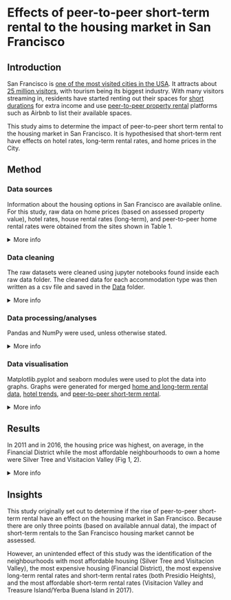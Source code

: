 # Effects of peer-to-peer short-term rental to the housing market in San Francisco
## Introduction
San Francisco is [one of the most visited cities in the USA](https://www.businessinsider.com/most-visited-us-cities-2017-12?r=UK&IR=T). It attracts about [25 million visitors](https://www.sftravel.com/article/san-francisco-travel-reports-record-breaking-year-tourism), with tourism being its biggest industry. With many visitors streaming in, residents have started renting out their spaces for [short durations](https://businessportal.sfgov.org/start/starter-kits/short-term-rental) for extra income and use [peer-to-peer property rental](https://en.wikipedia.org/wiki/Peer-to-peer_property_rental) platforms such as Airbnb to list their available spaces. 

This study aims to determine the impact of peer-to-peer short term rental to the housing market in San Francisco. It is hypothesised that short-term rent have effects on hotel rates, long-term rental rates, and home prices in the City. 

## Method
### Data sources
Information about the housing options in San Francisco are available online. For this study, raw data on home prices (based on assessed property value), hotel rates, house rental rates (long-term), and peer-to-peer home rental rates were obtained from the sites shown in Table 1.

<details><summary>More info</summary>
<p>
    
Table 1. Sources of raw data for accommodation costs in San Francisco

|Description|Website Source|Dates covered|Raw data folder|
|---|---|---|---|
|Hotel rates|[SF City Performance Scorecards](https://sfgov.org/scorecards/tourism)|Jul 2004–May 2018|[Hotel Data](https://github.com/rochiecuevas/shared_accommodations/tree/master/Hotel%20Data)|
|Long-term rental rates|[Zillow](https://www.zillow.com/san-francisco-ca/home-values/)|Nov 2010–Sep 2018|[Rent Data](https://github.com/rochiecuevas/shared_accommodations/tree/master/Rent%20Data)|
|Home prices|[Data SF](https://data.sfgov.org/Housing-and-Buildings/Assessor-Historical-Secured-Property-Tax-Rolls/wv5m-vpq2/data)|2007–2016|[Home Prices](https://github.com/rochiecuevas/shared_accommodations/tree/master/Home%20Prices)|
|Peer-to-peer short-term rental rates|[Inside Airbnb](http://insideairbnb.com/san-francisco/?neighbourhood=&filterEntireHomes=false&filterHighlyAvailable=false&filterRecentReviews=false&filterMultiListings=false)|May 2015–Dec 2017|[Airbnb Listings Data](https://github.com/rochiecuevas/shared_accommodations/tree/master/Airbnb%20Listings%20Data%20)|

</p>
</details>

### Data cleaning
The raw datasets were cleaned using jupyter notebooks found inside each raw data folder. The cleaned data for each accommodation type was then written as a csv file and saved in the [Data](https://github.com/rochiecuevas/shared_accommodations/tree/master/Data) folder.

<details><summary>More info</summary>
<p>
    
#### Hotel data
The [dataset](https://github.com/rochiecuevas/shared_accommodations/blob/master/Hotel%20Data/hotel_indicators.csv) contains average daily rates, occupancy rates, and revenue per available room. The [`hotel_rates.ipynb`](https://github.com/rochiecuevas/shared_accommodations/tree/master/Hotel%20Data) jupyter notebook was used to pre-process the data. Pre-processing involved changing the format of the date and the retention of two variables: "Average Daily Rate" and "Hotel Occupancy". Click [here](https://github.com/rochiecuevas/shared_accommodations/blob/master/Hotel%20Data/README.md) to see a detailed description of how the hotel indicators were pre-processed.

#### Peer-to-peer short-term rental data
The [dataset](https://github.com/rochiecuevas/shared_accommodations/tree/master/Airbnb%20Listings%20Data%20) is organised into 28 csv files. The data was cleaned and the relevant metrics were merged into one csv file using the [`Airbnb_listings.ipynb`](https://github.com/rochiecuevas/shared_accommodations/blob/master/Airbnb%20Listings%20Data%20/Airbnb_listings.ipynb) jupyter notebook. A detailed description can be found [here](https://github.com/rochiecuevas/shared_accommodations/blob/master/Airbnb%20Listings%20Data%20/README.md).

#### Long-term rental data
The [dataset](https://github.com/rochiecuevas/shared_accommodations/blob/master/Rent%20Data/rent_raw.csv) is composed of one csv file that contains monthly rental rates from November 2010 to September 2018. The [`Rent_Analysis.ipynb`](https://github.com/rochiecuevas/shared_accommodations/blob/master/Rent%20Data/Rent_Analysis.ipynb) jupyter notebook was used to clean the data as described [here](https://github.com/rochiecuevas/shared_accommodations/blob/master/Rent%20Data/README.md). 

#### Home prices data
The dataset is not uploaded because it exceeds the file size set by GitHub. It is, however, downloadable as a csv file from [DataSF](https://data.sfgov.org/Housing-and-Buildings/Assessor-Historical-Secured-Property-Tax-Rolls/wv5m-vpq2). "Assessed Land Value" was used as a proxy for home price. Only the columns of interest were included in a dataframe, using the [`DataHome.ipynb`](https://github.com/rochiecuevas/shared_accommodations/blob/master/Home%20Prices/DataHome.ipynb) jupyter notebook. The procedure for cleaning the dataset is detailed [here](https://github.com/rochiecuevas/shared_accommodations/blob/master/Home%20Prices/README.md).

</p>
</details>

### Data processing/analyses
Pandas and NumPy were used, unless otherwise stated.

<details><summary>More info</summary>
<p>
    
#### Hotel data
The processed hotel data was stored in [`hotel_dailyrates.csv`](https://github.com/rochiecuevas/shared_accommodations/blob/master/Data/hotel_dailyrates.csv). To find more insights from the data, it was important to convert the daily rate to monthly rate. Calculations were made more realistic by using hotel occupancy rates as a factor in correcting the monthly rates; without this correction factor, it is assumed that hotels are consistently 100% occupied. The code in `hotel_rate_analysis.ipynb` was used the calculations following these general steps:
1. Classify the months based on number of days.
2. Calculate the monthly rates by multiplying the "average daily rate" with the number of days (__Note:__ For February, further classify the entries to those in regular or in leap years).
3. Correct the monthly rates by multiplying these with the "hotel occupancy" rate.

To determine if there were trends across years, the yearly rates were calcuated by summing up the corrected monthly rates per year. Monthly rates and yearly rates were then saved into different csv files.

#### Peer-to-peer short-term rental data
Analysis was conducted using the [`AirbnbRateAnalysis.ipynb`](https://github.com/rochiecuevas/shared_accommodations/blob/master/AirbnbRateAnalysis.ipynb) jupyter notebook. The output file [`Airbnb_listings.csv`](https://github.com/rochiecuevas/shared_accommodations/tree/master/Airbnb%20Listings%20Data%20) was loaded as a dataframe. An extra data cleaning step was conducted prior to data analysis because the output file was saved with index not set to "False" (an extra column called "Unnamed:0" was added to the dataframe). This column was removed. And the dataframe was renamed.

```python
# Remove the Unnamed:0 column
airbnb_rate = airbnb_df.drop(['Unnamed: 0'], axis=1)

# Rename the dataframe 
data = airbnb_rate
```

The steps followed for data analysis followed were: 
1. Extract the year substring from the values in the "date" column.
2. Create separate dataframes for each year (e.g., "data_year_2015").
3. Calculate the annual average rent for each dataframe.
4. Merge the year dataframes based on "neighbourhood", and rename the columns according to year.
5. Create column entitled "District".
6. Populate the "District" column by finding the neighbourhood names in one of five lists of districts.
7. Save the dataframe as `airbnbdataanalysis.csv`.

#### Long-term rental data
Data from [`rent_raw.csv`](https://github.com/rochiecuevas/shared_accommodations/blob/master/Rent%20Data/Rent_Analysis.ipynb) was loaded as the `rent_df` dataframe. Calculating the yearly rate for each neighbourhood was done as follows:
1. Create a user-defined function ("totals") that automatically calculates yearly totals per neighbourhood.
2. Create a list of years in two-digit combinations. 
3. Use a list comprehension that uses the "totals" function to calculate yearly totals.
4. Create the dataframe "year_rent_df" in which year and neighbourhoods are the column headers.
5. Calculate the mean of long-term rental for each year-neighbourhood pair.
6. Add geolocation data extracted from Google Maps Geocoding API.
7. Save the dataframe as a csv file, `yearly_rent.csv`.
.

#### Merged home price and rental data
Two csv files were merged ([`combine_updated.csv`](https://github.com/rochiecuevas/shared_accommodations/blob/master/Data/combine_updated.csv) and [`yearly_rent.csv`](https://github.com/rochiecuevas/shared_accommodations/blob/master/Data/yearly_rent.csv)) in an attempt to look at trends side-by-side for these two housing sectors. The description of the merging is found [here](https://github.com/rochiecuevas/shared_accommodations/blob/master/Merged/README.md).

</p>
</details>

### Data visualisation
Matplotlib.pyplot and seaborn modules were used to plot the data into graphs. Graphs were generated for merged [home and long-term rental data](https://github.com/rochiecuevas/shared_accommodations/tree/master/Rent%20and%20Housing%20Visualization), [hotel trends](https://github.com/rochiecuevas/shared_accommodations/blob/master/hotel_rate_visualisation.ipynb), and [peer-to-peer short-term rental](https://github.com/rochiecuevas/shared_accommodations/blob/master/AirbnbRateVisualisation.ipynb).

<details><summary>More info</summary>
<p>

Documentation of visualising __home prices and long-term rental rates__ are found [here](https://github.com/rochiecuevas/shared_accommodations/blob/master/Rent%20and%20Housing%20Visualization/README.md).

On the other hand, __hotel rate__ trends were visualised with bar graphs and with time series line plots. The seaborn plot style was used. Yearly, monthly, and quarterly average rates were plotted.

```python
# graphing style
plt.style.use("seaborn")
```

__*bar graphs*__ 
The dataframe generated from [`hotel_yrrate.csv`](https://github.com/rochiecuevas/shared_accommodations/blob/master/Data/hotel_yrrate.csv) was sorted by year.

```python
# Sort the dataframe by year
year_df.sort_values("Year", inplace = True)
year_df = year_df.reset_index(drop = True)
```

And incomplete years were taken out of the dataframe.

```python
# Create a subset of complete years (incomplete: 2004 and 2018)
inc = [2004, 2018]

year_subdf = year_df[~year_df["Year"].isin(inc)]
```

The clean data was then plotted into a bar graph.

```python
# Create a bar graph to show trends in hotel yearly rates
plt.bar("Year", "Yearly Rate", data = year_subdf)
plt.xlabel("Year")
plt.ylabel("Annual Hotel Rate (USD)")
plt.ylim(0, max(year_subdf["Yearly Rate"] + 20000))
```

The output image was saved in the [Images](https://github.com/rochiecuevas/shared_accommodations/tree/master/Images) folder.

```python
# Save figure
plt.savefig("Images/hotel_yr_rates.svg")
plt.show()
```

__*difference plots*__
The plotting procedure was adapted from [Pymaceuticals](https://github.com/rochiecuevas/Pymaceuticals/blob/master/pymaceuticals_starter.ipynb)

__*line graphs*__
The data in [`hotel_monthlyrate.csv`](https://github.com/rochiecuevas/shared_accommodations/blob/master/Data/hotel_monthlyrate.csv) was loaded as a dataframe and then sorted by date.

```python
# Sort values by date
mon_rate_df.sort_values("Date", inplace = True)
mon_rate_df = mon_rate_df.reset_index(drop = True)
```

Because years 2004 and 2018 had incomplete data (less than 12 months), data from these years were excluded from the graphs.

```python
# Exclude data from 2004 and 2018
inc_str = [str(year) for year in inc] # pass the years as string (because the date is in string form)

mon_rate_df = mon_rate_df.loc[~mon_rate_df["Date"].str.contains("|".join(inc_str))] # get the data from 2005–2017
```

The "Date" and "Corrected Monthly Rate" columns were placed into a new dataframe. Because "Date" values were strings, these were converted into datetime and then into period (i.e., the date corresponded to a time interval rather than to an actual date) formats.

```python
# Data is in monthly periods so set period to monthly
# Resource: http://earthpy.org/time_series_analysis_with_pandas_part_2.html

mon_rate_df2["Corrected Monthly Rate"].index = pd.to_datetime(mon_rate_df2["Corrected Monthly Rate"].index)
    # string converted to datetime format
    
mon_rate_df2.index = mon_rate_df2["Corrected Monthly Rate"].to_period(freq = "M").index 
    # convert time stamps to time periods
```

Monthly trends were then plotted using the pandas.DataFrame.plot function and saved as an .svg file.

```python
# Plot time series for corrected monthly rate
time_series01 = mon_rate_df2.plot.line(figsize = (8,5), legend = False)
time_series01.set_ylabel("Corrected Monthly Rate (USD)")

# Save image
plt.savefig("Images/hotel_timeseries01.svg")
```

The monthly data could be aggregated into quarters as well, and their means obtained.

```python
# Get quarterly data
# start the quarter from November so that the data from Q1-Q3 of 2015 are included

q_mean = mon_rate_df2.resample("Q-NOV").mean() 
```

The quarterly data was plotted and saved as an svg file.

```python
# Plot data by quarter
time_series02 = q_mean[q_mean.index.quarter == 1].plot(figsize = (8,5), legend = False)
time_series02.set_ylabel("Quarterly Means (USD)")

# Save image
plt.savefig("Images/hotel_timeseries02.svg")
```

Visualisation of __peer-to-peer short-term rental rates__ involved loading the [`airbnbdataanalysis.csv`](https://github.com/rochiecuevas/shared_accommodations/blob/master/Data/airbnbdataanalysis.csv) into a dataframe and using the pandas.DataFrame.plot function to generate a plot containing subplots for each year.

```python
# Plot data for 2015–2017 in subplots
ax = df.plot.bar(x = "neighbourhood", subplots = True,
                 figsize = (8,15), title = ["", "", ""])
ax[0].set_ylabel("Average Annual Rate (USD)")
ax[1].set_ylabel("Average Annual Rate (USD)")
ax[2].set_ylabel("Average Annual Rate (USD)")

ax[0].set_ylim(0, 220000)
ax[1].set_ylim(0, 220000)
ax[2].set_ylim(0, 220000)


# Save file as svg
plt.tight_layout()
plt.savefig("../Images/Airbnb_annual_avg.svg")
plt.savefig("../Images/Airbnb_annual_avg.png")
```

Since district infomation was available, it was possible to group the data by district and get the mean rates.

```python
# Group the data by neighbourhood
df2 = round(df.groupby("District").mean(),2)
```

The average rates for each year were be plotted in a bar chart by district, and then saved.

```python
# Plot annual average rate of Airbnb
ax2 = df2.plot.bar(figsize = (8, 8))
ax2.set_ylabel("Average Annual Rate (USD)")

# Save file as svg
plt.tight_layout()
plt.savefig("../Images/Airbnb_annual_avg2.svg")
plt.savefig("../Images/Airbnb_annual_avg2.png")
```

</p>
</details>

## Results
In 2011 and in 2016, the housing price was highest, on average, in the Financial District while the most affordable neighbourhoods to own a home were Silver Tree and Visitacion Valley (Fig 1, 2). 

<details><summary>More info</summary>
<p>

The skyrocketing price of owning a home in the Financial District can probably be attributed to the low supply of homes and a high demand, particularly with the tech boom in the area. On the other hand, Visitacion Valley features [more affordable housing options](http://sf-planning.org/sites/default/files/FileCenter/Documents/3635-chapter_6-5.pdf), but limited access to commercial and retail establishments. [Silver Terrace](https://zephyrre.com/communities/silver-terrace/) does not have large commercial establishments either.

![alt text](https://github.com/rochiecuevas/shared_accommodations/blob/master/Images/Assessed%20Land%20Value%20(per%20Neigborhood)%20for%202011.svg?sanitize=True)
*Fig 1. Home Prices (USD) in San Francisco neighbourhoods in 2011* 

![alt text](https://github.com/rochiecuevas/shared_accommodations/blob/master/Images/Assessed%20Land%20Value%20(per%20Neigborhood)%20for%202016.svg)
*Fig 2. Home Prices (USD) in San Francisco neighbourhoods in 2016* 

It is notable that long-term rental rates in the Financial District were not as different as the other neighbourhoods. Three neighbourhoods popped out having higher long-term rental rates in 2011 and in 2016 (Fig 3, 4): Presidio Heights, Sea Cliff, and St. Francis Wood. Sea Cliff and St. Francis Wood are classified as ["residence parks"](https://en.wikipedia.org/wiki/San_Francisco_Residence_Parks). [Presidio Heights](https://www.compass.com/neighborhood-guides/sf/presidio-heights/) took the top spot for rental rates; these could be attributed to its proximity to nature despite its closeness to the hustle and bustle of the City.

![alt text](https://github.com/rochiecuevas/shared_accommodations/blob/master/Images/Yearly%20Rent%20Price%20(per%20Neigborhood)%20for%202011.svg?sanitize=True)
*Fig 3. Annual Rent Prices (USD) in San Francisco in 2011*

![alt text](https://github.com/rochiecuevas/shared_accommodations/blob/master/Images/Yearly%20Rent%20Price%20(per%20Neigborhood)%20for%202016.svg?sanitize=True)
*Fig 4. Annual Rent Prices (USD) in San Francisco in 2016*

The heatmaps (Fig 5) show the most expensive places (red) to live, providing some geographic context to Fig 1–4.

|Home price|Long-term rent|
|---|---|
|![alt text](https://github.com/rochiecuevas/shared_accommodations/blob/master/Images/house.png)|![alt text](https://github.com/rochiecuevas/shared_accommodations/blob/master/Images/rent.png)|

*Fig 5. Comparison of Geographic Distribution of Home Prices and Long-Term Rental Rates*

The trends in price of accommodations increased from 2011 to 2016 (Fig 6). However, the rates of increases are different. The home price increases were more gradual than that for long-term rental rate. From 2012 to 2015, the increase in long-term rental rates was steep; but the increases seemed to slow down in 2015–2016.

|Home price|Long-term rent|
|---|---|
|![alt text](https://github.com/rochiecuevas/shared_accommodations/blob/master/Images/Yearly%20Land%20Value%20Change.svg?sanitize=True)|![alt text](https://github.com/rochiecuevas/shared_accommodations/blob/master/Images/Yearly%20Rent%20Price%20Change.svg?sanitize=True)|

*Fig 6. Annual Home Prices and Rent Rates (USD) in San Francisco from 2011 to 2016*

Hotel rates also went up between 2005 and 2017 (Fig 7). There was a drop in hotel rates between 2008 and 2009, but this can probably be attributed to the Recession during that time. Since 2009, however, the hotel rates grew at a rate faster then in 2005–2008. In 2015–2017, the data suggests that the increase in hotel rates is slowing down. 

![alt text](https://github.com/rochiecuevas/shared_accommodations/blob/master/Images/hotel_timeseries01.svg?sanitize=True)
*Fig 7. Monthly Hotel Rates from 2005 to 2017*

The slowing growth trend for both hotel and long-term rental rates *might* be an effect of the entry of peer-to-peer short-term rental options. The short-term rental rates (Fig 8) appeared to by highest in Presidio and Presidio Heights, mimicking patterns of long-term rental rates. The rates were lowest in Crocker Amazon in 2015 and 2016; but by 2017, the rates there have overtaken those of Excelsior, Treasure Island/Yerba Buena Island, and Visitacion Valley. [Crocker Amazon](https://en.wikipedia.org/wiki/Crocker-Amazon,_San_Francisco) and [Excelsior](https://en.wikipedia.org/wiki/Excelsior_District,_San_Francisco) are described as ethnically diverse residential areas, with single-family homes. [Treasure Island/Yerba Buena Island](https://sftreasureisland.org/living-treasure-island), on the other hand, feature only rental housing. In 2018, all short-term rental listings for Treasure Island have been [wiped out](https://www.sfchronicle.com/business/article/SF-short-term-rentals-transformed-as-Airbnb-12617798.php) out because the agency handling rentals does not allow vacation rentals.

At this point, it is premature to conduct direct comparisons across years between short-term rental rates and long-term rents or home prices (i.e., there are only three data points for short-term rental).

![alt text](https://github.com/rochiecuevas/shared_accommodations/blob/master/Images/Airbnb_annual_avg.svg?sanitize=True)
*Fig 8. Peer-to-Peer Short-Term Rental Rates (USD) in San Francisco Neighbourhoods*

</p>
</details>

## Insights
This study originally set out to determine if the rise of peer-to-peer short-term rental have an effect on the housing market in San Francisco. Because there are only three points (based on available annual data), the impact of short-term rentals to the San Francisco housing market cannot be assessed. 

However, an unintended effect of this study was the identification of the neighbourhoods with most affordable housing (Silver Tree and Visitacion Valley), the most expensive housing (Financial District), the most expensive long-term rental rates  and short-term rental rates (both Presidio Heights), and the most affordable short-term rental rates (Visitacion Valley and Treasure Island/Yerba Buena Island in 2017).